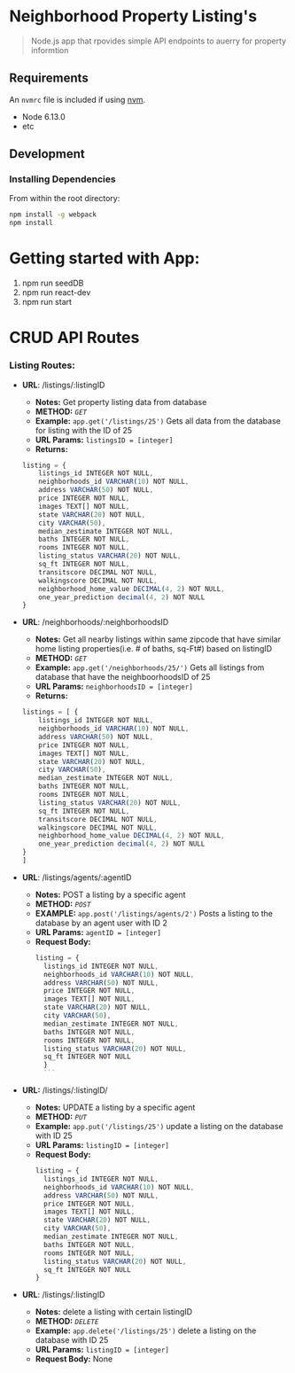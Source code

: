 # Neighborhood Property Listing's

> Node.js app that rpovides simple API endpoints to auerry for property informtion



## Requirements

An `nvmrc` file is included if using [nvm](https://github.com/creationix/nvm).

- Node 6.13.0
- etc

## Development

### Installing Dependencies

From within the root directory:

```sh
npm install -g webpack
npm install
```
# Getting started with App:

1) npm run seedDB
2) npm run react-dev
3) npm run start

# CRUD  API Routes 
### Listing Routes:


* **URL**: /listings/:listingID
  * **Notes:** Get property listing data from database 
  * **METHOD:** _`GET`_
  * **Example:** `app.get('/listings/25')`
    Gets all data from the database for listing with the ID of 25
  * **URL Params:** `listingsID = [integer]`
  * **Returns:**
  ```javascript
  listing = {
      listings_id INTEGER NOT NULL,
      neighborhoods_id VARCHAR(10) NOT NULL,
      address VARCHAR(50) NOT NULL,
      price INTEGER NOT NULL,
      images TEXT[] NOT NULL,
      state VARCHAR(20) NOT NULL,
      city VARCHAR(50),
      median_zestimate INTEGER NOT NULL,
      baths INTEGER NOT NULL,
      rooms INTEGER NOT NULL,
      listing_status VARCHAR(20) NOT NULL,
      sq_ft INTEGER NOT NULL,
      transitscore DECIMAL NOT NULL,
      walkingscore DECIMAL NOT NULL,
      neighborhood_home_value DECIMAL(4, 2) NOT NULL,
      one_year_prediction decimal(4, 2) NOT NULL
  }
  ```


* **URL**: /neighborhoods/:neighborhoodsID
  * **Notes:** Get all nearby listings within same zipcode that have similar home listing properties(i.e. # of baths, sq-Ft#) based on listingID 
  * **METHOD:** _`GET`_
  * **Example:** `app.get('/neighborhoods/25/')`
    Gets all listings from database that have the neighboorhoodsID of 25
  * **URL Params:** `neighborhoodsID = [integer]`
  * **Returns:**
  ```javascript
  listings = [ {
      listings_id INTEGER NOT NULL,
      neighborhoods_id VARCHAR(10) NOT NULL,
      address VARCHAR(50) NOT NULL,
      price INTEGER NOT NULL,
      images TEXT[] NOT NULL,
      state VARCHAR(20) NOT NULL,
      city VARCHAR(50),
      median_zestimate INTEGER NOT NULL,
      baths INTEGER NOT NULL,
      rooms INTEGER NOT NULL,
      listing_status VARCHAR(20) NOT NULL,
      sq_ft INTEGER NOT NULL,
      transitscore DECIMAL NOT NULL,
      walkingscore DECIMAL NOT NULL,
      neighborhood_home_value DECIMAL(4, 2) NOT NULL,
      one_year_prediction decimal(4, 2) NOT NULL
  }
  ]
  ```




* **URL**: /listings/agents/:agentID
  * **Notes:** POST a listing by a specific agent
  * **METHOD:** _`POST`_
  * **EXAMPLE:** `app.post('/listings/agents/2')`
      Posts a listing to the database by an agent user with ID 2
  * **URL Params:** `agentID = [integer]`
  * **Request Body:**
      ```javascript
      listing = {
        listings_id INTEGER NOT NULL,
        neighborhoods_id VARCHAR(10) NOT NULL,
        address VARCHAR(50) NOT NULL,
        price INTEGER NOT NULL,
        images TEXT[] NOT NULL,
        state VARCHAR(20) NOT NULL,
        city VARCHAR(50),
        median_zestimate INTEGER NOT NULL,
        baths INTEGER NOT NULL,
        rooms INTEGER NOT NULL,
        listing_status VARCHAR(20) NOT NULL,
        sq_ft INTEGER NOT NULL
        }
        ```

* **URL:** /listings/:listingID/
  * **Notes:** UPDATE a listing by a specific agent
  * **METHOD:** _`PUT`_
  * **Example:** `app.put('/listings/25')`
      update a listing on the database with ID 25
  * **URL Params:** `listingID = [integer]`
  * **Request Body:**
      ``` javascript
      listing = {
        listings_id INTEGER NOT NULL,
        neighborhoods_id VARCHAR(10) NOT NULL,
        address VARCHAR(50) NOT NULL,
        price INTEGER NOT NULL,
        images TEXT[] NOT NULL,
        state VARCHAR(20) NOT NULL,
        city VARCHAR(50),
        median_zestimate INTEGER NOT NULL,
        baths INTEGER NOT NULL,
        rooms INTEGER NOT NULL,
        listing_status VARCHAR(20) NOT NULL,
        sq_ft INTEGER NOT NULL
      }
      ```


* **URL**: /listings/:listingID
  * **Notes:** delete a listing with certain listingID
  * **METHOD:** _`DELETE`_
  * **Example:** `app.delete('/listings/25')`
  delete a listing on the database with ID 25 
  * **URL Params:** `listingID = [integer]`
  * **Request Body:**
      None





